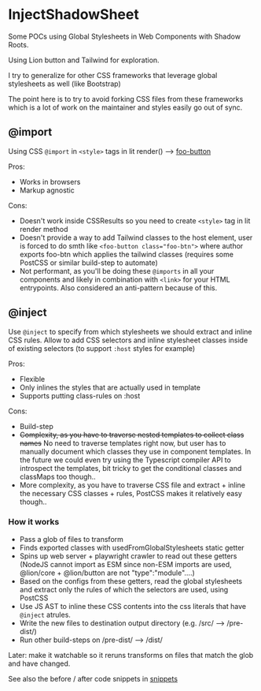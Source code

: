 # InjectShadowSheet

Some POCs using Global Stylesheets in Web Components with Shadow Roots.

Using Lion button and Tailwind for exploration.

I try to generalize for other CSS frameworks that leverage global stylesheets as well (like Bootstrap)

The point here is to try to avoid forking CSS files from these frameworks which is a lot of work on the maintainer and styles easily go out of sync.

## @import

Using CSS `@import` in `<style>` tags in lit render() --> [foo-button](./foo-button.js)

Pros:

- Works in browsers
- Markup agnostic

Cons:

- Doesn't work inside CSSResults so you need to create `<style>` tag in lit render method
- Doesn't provide a way to add Tailwind classes to the host element, user is forced to do smth like `<foo-button class="foo-btn">` where author exports foo-btn which applies the tailwind classes (requires some PostCSS or similar build-step to automate)
- Not performant, as you'll be doing these `@imports` in all your components and likely in combination with `<link>` for your HTML entrypoints. Also considered an anti-pattern because of this.

## @inject

Use `@inject` to specify from which stylesheets we should extract and inline CSS rules.
Allow to add CSS selectors and inline stylesheet classes inside of existing selectors (to support `:host` styles for example)

Pros:

- Flexible
- Only inlines the styles that are actually used in template
- Supports putting class-rules on :host

Cons:

- Build-step
- ~~Complexity, as you have to traverse nested templates to collect class names~~ No need to traverse templates right now, but user has to manually document which classes they use in component templates. In the future we could even try using the Typescript compiler API to introspect the templates, bit tricky to get the conditional classes and classMaps too though..
- More complexity, as you have to traverse CSS file and extract + inline the necessary CSS classes + rules, PostCSS makes it relatively easy though..

### How it works

- Pass a glob of files to transform
- Finds exported classes with usedFromGlobalStylesheets static getter
- Spins up web server + playwright crawler to read out these getters (NodeJS cannot import as ESM since non-ESM imports are used, @lion/core + @lion/button are not "type":"module"....)
- Based on the configs from these getters, read the global stylesheets and extract only the rules of which the selectors are used, using PostCSS
- Use JS AST to inline these CSS contents into the css literals that have `@inject` atrules.
- Write the new files to destination output directory (e.g. /src/ --> /pre-dist/)
- Run other build-steps on /pre-dist/ --> /dist/

Later: make it watchable so it reruns transforms on files that match the glob and have changed.

See also the before / after code snippets in [snippets](./snippets.md)
